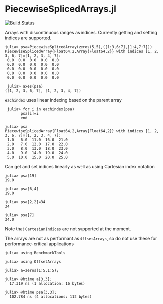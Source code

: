 # PiecewiseSplicedArrays.jl
[![Build Status](https://travis-ci.org/jishnub/PiecewiseSplicedArrays.jl.svg?branch=master)](https://travis-ci.org/jishnub/PiecewiseSplicedArrays.jl)

Arrays with discontinuous ranges as indices. 
Currently getting and setting indices are supported.

```
julia> psa=PiecewiseSplicedArray(zeros(5,5),([1:3,6:7],[1:4,7:7]))
PiecewiseSplicedArray{Float64,2,Array{Float64,2}} with indices [1, 2, 3, 6, 7]×[1, 2, 3, 4, 7]:
 0.0  0.0  0.0  0.0  0.0
 0.0  0.0  0.0  0.0  0.0
 0.0  0.0  0.0  0.0  0.0
 0.0  0.0  0.0  0.0  0.0
 0.0  0.0  0.0  0.0  0.0

 julia> axes(psa)
([1, 2, 3, 6, 7], [1, 2, 3, 4, 7])
 ```

`eachindex` uses linear indexing based on the parent array


```
 julia> for i in eachindex(psa)
       psa[i]=i
       end

julia> psa
PiecewiseSplicedArray{Float64,2,Array{Float64,2}} with indices [1, 2, 3, 6, 7]×[1, 2, 3, 4, 7]:
 1.0   6.0  11.0  16.0  21.0
 2.0   7.0  12.0  17.0  22.0
 3.0   8.0  13.0  18.0  23.0
 4.0   9.0  14.0  19.0  24.0
 5.0  10.0  15.0  20.0  25.0
```

Can get and set indices linearly as well as using Cartesian index notation

```
julia> psa[19]
19.0

julia> psa[6,4]
19.0

julia> psa[2,2]=34
34

julia> psa[7]
34.0
```

Note that `CartesianIndices` are not supported at the moment.

The arrays are not as performant as `OffsetArrays`, so do not use these for performance-critical applications

```
julia> using BenchmarkTools

julia> using OffsetArrays

julia> a=zeros(1:5,1:5);

julia> @btime a[3,3];
  17.319 ns (1 allocation: 16 bytes)

julia> @btime psa[3,3];
  102.784 ns (4 allocations: 112 bytes)
```
